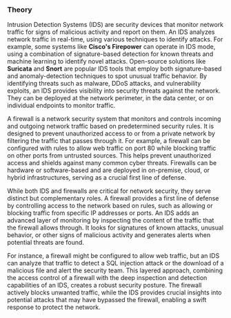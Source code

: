 ### Theory

Intrusion Detection Systems (IDS) are security devices that monitor network traffic for signs of malicious activity and report on them. An IDS analyzes network traffic in real-time, using various techniques to identify attacks. For example, some systems like **Cisco's Firepower** can operate in IDS mode, using a combination of signature-based detection for known threats and machine learning to identify novel attacks. Open-source solutions like **Suricata** and **Snort** are popular IDS tools that employ both signature-based and anomaly-detection techniques to spot unusual traffic behavior. By identifying threats such as malware, DDoS attacks, and vulnerability exploits, an IDS provides visibility into security threats against the network. They can be deployed at the network perimeter, in the data center, or on individual endpoints to monitor traffic.

A firewall is a network security system that monitors and controls incoming and outgoing network traffic based on predetermined security rules. It is designed to prevent unauthorized access to or from a private network by filtering the traffic that passes through it. For example, a firewall can be configured with rules to allow web traffic on port 80 while blocking traffic on other ports from untrusted sources. This helps prevent unauthorized access and shields against many common cyber threats. Firewalls can be hardware or software-based and are deployed in on-premise, cloud, or hybrid infrastructures, serving as a crucial first line of defense.

While both IDS and firewalls are critical for network security, they serve distinct but complementary roles. A firewall provides a first line of defense by controlling access to the network based on rules, such as allowing or blocking traffic from specific IP addresses or ports. An IDS adds an advanced layer of monitoring by inspecting the content of the traffic that the firewall allows through. It looks for signatures of known attacks, unusual behavior, or other signs of malicious activity and generates alerts when potential threats are found.

For instance, a firewall might be configured to allow web traffic, but an IDS can analyze that traffic to detect a SQL injection attack or the download of a malicious file and alert the security team. This layered approach, combining the access control of a firewall with the deep inspection and detection capabilities of an IDS, creates a robust security posture. The firewall actively blocks unwanted traffic, while the IDS provides crucial insights into potential attacks that may have bypassed the firewall, enabling a swift response to protect the network.